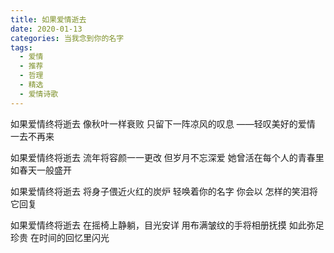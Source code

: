 ```yaml
---
title: 如果爱情逝去
date: 2020-01-13
categories: 当我念到你的名字
tags:
  - 爱情
  - 推荐
  - 哲理
  - 精选
  - 爱情诗歌
---
```


如果爱情终将逝去
像秋叶一样衰败
只留下一阵凉风的叹息
——轻叹美好的爱情
一去不再来
<!--more-->
如果爱情终将逝去
流年将容颜一一更改
但岁月不忘深爱
她曾活在每个人的青春里
如春天一般盛开

如果爱情终将逝去
将身子偎近火红的炭炉
轻唤着你的名字
你会以
怎样的笑泪将它回复

如果爱情终将逝去
在摇椅上静躺，目光安详
用布满皱纹的手将相册抚摸
如此弥足珍贵
在时间的回忆里闪光

